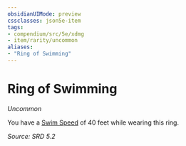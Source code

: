 ```yaml
---
obsidianUIMode: preview
cssclasses: json5e-item
tags:
- compendium/src/5e/xdmg
- item/rarity/uncommon
aliases: 
- "Ring of Swimming"
---
```

# Ring of Swimming
*Uncommon*  


You have a [Swim Speed](rules/variant-rules/swim-speed-xphb.md) of 40 feet while wearing this ring.

*Source: SRD 5.2*